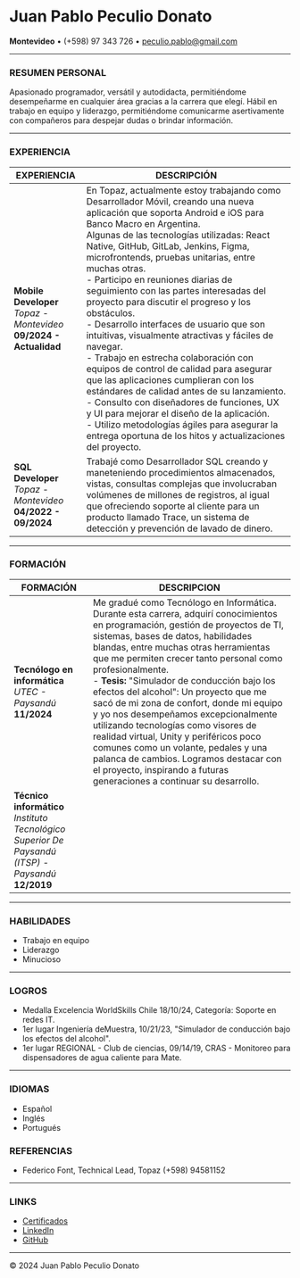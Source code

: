 # Juan Pablo Peculio Donato

**Montevideo** • (+598) 97 343 726 • peculio.pablo@gmail.com

---

### RESUMEN PERSONAL
Apasionado programador, versátil y autodidacta, permitiéndome desempeñarme en cualquier área gracias a la carrera que elegí. Hábil en trabajo en equipo y liderazgo, permitiéndome comunicarme asertivamente con compañeros para despejar dudas o brindar información.

---

### EXPERIENCIA

| **EXPERIENCIA** | **DESCRIPCIÓN** |
|----------------|--|
| **Mobile Developer**<br><em>Topaz - Montevideo</em><br><strong>09/2024 - Actualidad</strong>| En Topaz, actualmente estoy trabajando como Desarrollador Móvil, creando una nueva aplicación que soporta Android e iOS para Banco Macro en Argentina.<br>Algunas de las tecnologías utilizadas: React Native, GitHub, GitLab, Jenkins, Figma, microfrontends, pruebas unitarias, entre muchas otras.<br>- Participo en reuniones diarias de seguimiento con las partes interesadas del proyecto para discutir el progreso y los obstáculos.<br>- Desarrollo interfaces de usuario que son intuitivas, visualmente atractivas y fáciles de navegar.<br>- Trabajo en estrecha colaboración con equipos de control de calidad para asegurar que las aplicaciones cumplieran con los estándares de calidad antes de su lanzamiento.<br>- Consulto con diseñadores de funciones, UX y UI para mejorar el diseño de la aplicación.<br>- Utilizo metodologías ágiles para asegurar la entrega oportuna de los hitos y actualizaciones del proyecto. |
| **SQL Developer**<br><em>Topaz - Montevideo</em><br><strong>04/2022 - 09/2024</strong> | Trabajé como Desarrollador SQL creando y maneteniendo procedimientos almacenados, vistas, consultas complejas que involucraban volúmenes de millones de registros, al igual que ofreciendo soporte al cliente para un producto llamado Trace, un sistema de detección y prevención de lavado de dinero. |

---

### FORMACIÓN

| **FORMACIÓN** | **DESCRIPCION** |
|---------------|--|
| **Tecnólogo en informática**<br><em>UTEC - Paysandú</em><br><strong>11/2024</strong> | Me gradué como Tecnólogo en Informática. Durante esta carrera, adquirí conocimientos en programación, gestión de proyectos de TI, sistemas, bases de datos, habilidades blandas, entre muchas otras herramientas que me permiten crecer tanto personal como profesionalmente.<br>- **Tesis:** "Simulador de conducción bajo los efectos del alcohol": Un proyecto que me sacó de mi zona de confort, donde mi equipo y yo nos desempeñamos excepcionalmente utilizando tecnologías como visores de realidad virtual, Unity y periféricos poco comunes como un volante, pedales y una palanca de cambios. Logramos destacar con el proyecto, inspirando a futuras generaciones a continuar su desarrollo. |
| **Técnico informático**<br><em>Instituto Tecnológico Superior De Paysandú (ITSP) - Paysandú</em><br><strong>12/2019</strong> | |

---

### HABILIDADES
- Trabajo en equipo
- Liderazgo
- Minucioso

---

### LOGROS
- Medalla Excelencia WorldSkills Chile 18/10/24, Categoría: Soporte en redes IT.
- 1er lugar Ingeniería deMuestra, 10/21/23, "Simulador de conducción bajo los efectos del alcohol".
- 1er lugar REGIONAL - Club de ciencias, 09/14/19, CRAS - Monitoreo para dispensadores de agua caliente para Mate.

---

### IDIOMAS
- Español
- Inglés
- Portugués

### REFERENCIAS
- Federico Font, Technical Lead, Topaz (+598) 94581152

---

### LINKS
- [Certificados](https://tinyurl.com/certificatespeculio)
- [LinkedIn](https://www.linkedin.com/in/pablo-peculio/)
- [GitHub](https://github.com/Ju0w1)

---

&copy; 2024 Juan Pablo Peculio Donato